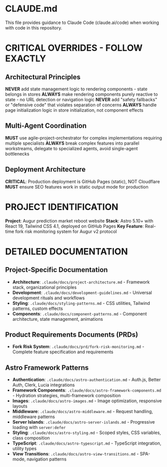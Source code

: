 # CLAUDE.md

This file provides guidance to Claude Code (claude.ai/code) when working with code in this repository.

# CRITICAL OVERRIDES - FOLLOW EXACTLY

## Architectural Principles
**NEVER** add state management logic to rendering components - state belongs in stores
**ALWAYS** make rendering components purely reactive to state - no URL detection or navigation logic
**NEVER** add "safety fallbacks" or "defensive code" that violates separation of concerns
**ALWAYS** handle page initialization logic in store initialization, not component effects

## Multi-Agent Coordination
**MUST** use agile-project-orchestrator for complex implementations requiring multiple specialists
**ALWAYS** break complex features into parallel workstreams, delegate to specialized agents, avoid single-agent bottlenecks

## Deployment Architecture
**CRITICAL**: Production deployment is GitHub Pages (static), NOT Cloudflare
**MUST** ensure SEO features work in static output mode for production

# PROJECT IDENTIFICATION

**Project**: Augur prediction market reboot website
**Stack**: Astro 5.10+ with React 19, Tailwind CSS 4.1, deployed on GitHub Pages
**Key Feature**: Real-time fork risk monitoring system for Augur v2 protocol

# DETAILED DOCUMENTATION

## Project-Specific Documentation
- **Architecture**: `.claude/docs/project-architecture.md` - Framework stack, organizational principles
- **Development**: `.claude/docs/development-guidelines.md` - Universal development rituals and workflows
- **Styling**: `.claude/docs/styling-patterns.md` - CSS utilities, Tailwind patterns, custom effects
- **Components**: `.claude/docs/component-patterns.md` - Component architecture, state management, animations

## Product Requirements Documents (PRDs)
- **Fork Risk System**: `.claude/docs/prd/fork-risk-monitoring.md` - Complete feature specification and requirements

## Astro Framework Patterns
- **Authentication**: `.claude/docs/astro-authentication.md` - Auth.js, Better Auth, Clerk, Lucia integrations
- **Framework Components**: `.claude/docs/astro-framework-components.md` - Hydration strategies, multi-framework composition
- **Images**: `.claude/docs/astro-images.md` - Image optimization, responsive layouts
- **Middleware**: `.claude/docs/astro-middleware.md` - Request handling, middleware patterns
- **Server Islands**: `.claude/docs/astro-server-islands.md` - Progressive loading with `server:defer`
- **Styling**: `.claude/docs/astro-styling.md` - Scoped styles, CSS variables, class composition
- **TypeScript**: `.claude/docs/astro-typescript.md` - TypeScript integration, utility types
- **View Transitions**: `.claude/docs/astro-view-transitions.md` - SPA-mode, navigation patterns

